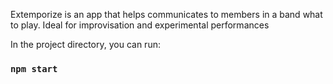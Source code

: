 Extemporize is an app that helps communicates to members in a band what to play. Ideal for improvisation and experimental performances

In the project directory, you can run:

### `npm start`
